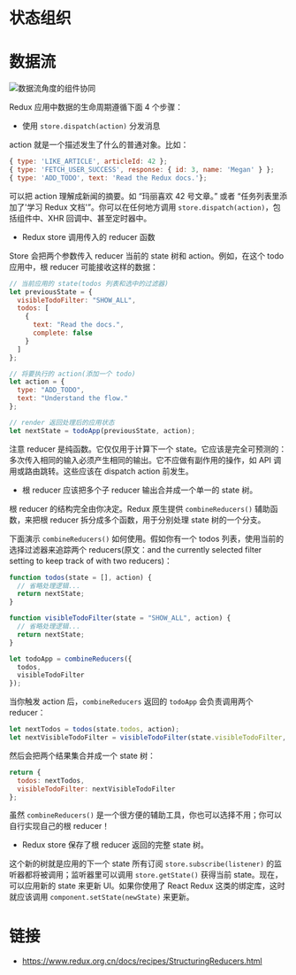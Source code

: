 # 状态组织

# 数据流

![数据流角度的组件协同](https://cdn-images-1.medium.com/max/1600/1*ZX00M-DmsrigKap7wzGoQQ.png)

Redux 应用中数据的生命周期遵循下面 4 个步骤：

- 使用 `store.dispatch(action)` 分发消息

action 就是一个描述发生了什么的普通对象。比如：

```js
{ type: 'LIKE_ARTICLE', articleId: 42 };
{ type: 'FETCH_USER_SUCCESS', response: { id: 3, name: 'Megan' } };
{ type: 'ADD_TODO', text: 'Read the Redux docs.'};
```

可以把 action 理解成新闻的摘要。如 “玛丽喜欢 42 号文章。” 或者 “任务列表里添加了'学习 Redux 文档'”。你可以在任何地方调用 `store.dispatch(action)`，包括组件中、XHR 回调中、甚至定时器中。

- Redux store 调用传入的 reducer 函数

Store 会把两个参数传入 reducer 当前的 state 树和 action。例如，在这个 todo 应用中，根 reducer 可能接收这样的数据：

```js
// 当前应用的 state(todos 列表和选中的过滤器)
let previousState = {
  visibleTodoFilter: "SHOW_ALL",
  todos: [
    {
      text: "Read the docs.",
      complete: false
    }
  ]
};

// 将要执行的 action(添加一个 todo)
let action = {
  type: "ADD_TODO",
  text: "Understand the flow."
};

// render 返回处理后的应用状态
let nextState = todoApp(previousState, action);
```

注意 reducer 是纯函数。它仅仅用于计算下一个 state。它应该是完全可预测的：多次传入相同的输入必须产生相同的输出。它不应做有副作用的操作，如 API 调用或路由跳转。这些应该在 dispatch action 前发生。

- 根 reducer 应该把多个子 reducer 输出合并成一个单一的 state 树。

根 reducer 的结构完全由你决定。Redux 原生提供 `combineReducers()` 辅助函数，来把根 reducer 拆分成多个函数，用于分别处理 state 树的一个分支。

下面演示 `combineReducers()` 如何使用。假如你有一个 todos 列表，使用当前的选择过滤器来追踪两个 reducers(原文：and the currently selected filter setting to keep track of with two reducers)：

```js
function todos(state = [], action) {
  // 省略处理逻辑...
  return nextState;
}

function visibleTodoFilter(state = "SHOW_ALL", action) {
  // 省略处理逻辑...
  return nextState;
}

let todoApp = combineReducers({
  todos,
  visibleTodoFilter
});
```

当你触发 action 后，`combineReducers` 返回的 `todoApp` 会负责调用两个 reducer：

```js
let nextTodos = todos(state.todos, action);
let nextVisibleTodoFilter = visibleTodoFilter(state.visibleTodoFilter, action);
```

然后会把两个结果集合并成一个 state 树：

```js
return {
  todos: nextTodos,
  visibleTodoFilter: nextVisibleTodoFilter
};
```

虽然 `combineReducers()` 是一个很方便的辅助工具，你也可以选择不用；你可以自行实现自己的根 reducer！

- Redux store 保存了根 reducer 返回的完整 state 树。

这个新的树就是应用的下一个 state 所有订阅 `store.subscribe(listener)` 的监听器都将被调用；监听器里可以调用 `store.getState()` 获得当前 state。现在，可以应用新的 state 来更新 UI。如果你使用了 React Redux 这类的绑定库，这时就应该调用 `component.setState(newState)` 来更新。

# 链接

- https://www.redux.org.cn/docs/recipes/StructuringReducers.html
